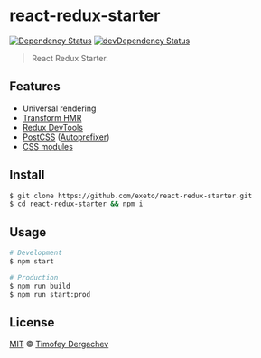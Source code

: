 # react-redux-starter

[![Dependency Status][depstat-image]][depstat-url] [![devDependency Status][dev-depstat-image]][dev-depstat-url]

> React Redux Starter.

## Features

- Universal rendering
- [Transform HMR](https://github.com/gaearon/babel-plugin-react-transform)
- [Redux DevTools](https://github.com/gaearon/redux-devtools)
- [PostCSS](https://github.com/postcss/postcss) ([Autoprefixer](https://github.com/postcss/autoprefixer))
- [CSS modules](https://github.com/css-modules/css-modules)

## Install

```bash
$ git clone https://github.com/exeto/react-redux-starter.git
$ cd react-redux-starter && npm i
```

## Usage

```bash
# Development
$ npm start

# Production
$ npm run build
$ npm run start:prod
```

## License

[MIT](LICENSE.md) © [Timofey Dergachev](http://exeto.me/)

[depstat-url]: https://david-dm.org/exeto/react-redux-starter#info=Dependencies
[depstat-image]: https://img.shields.io/david/exeto/react-redux-starter.svg?style=flat-square
[dev-depstat-url]: https://david-dm.org/exeto/react-redux-starter#info=devDependencies
[dev-depstat-image]: https://img.shields.io/david/dev/exeto/react-redux-starter.svg?style=flat-square
